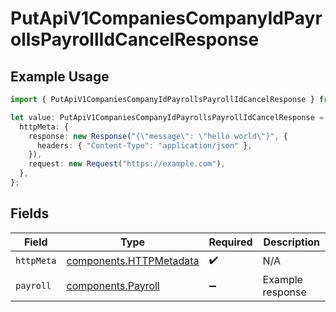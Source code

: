 # PutApiV1CompaniesCompanyIdPayrollsPayrollIdCancelResponse

## Example Usage

```typescript
import { PutApiV1CompaniesCompanyIdPayrollsPayrollIdCancelResponse } from "@gusto/embedded-api/models/operations/putapiv1companiescompanyidpayrollspayrollidcancel.js";

let value: PutApiV1CompaniesCompanyIdPayrollsPayrollIdCancelResponse = {
  httpMeta: {
    response: new Response("{\"message\": \"hello world\"}", {
      headers: { "Content-Type": "application/json" },
    }),
    request: new Request("https://example.com"),
  },
};
```

## Fields

| Field                                                              | Type                                                               | Required                                                           | Description                                                        |
| ------------------------------------------------------------------ | ------------------------------------------------------------------ | ------------------------------------------------------------------ | ------------------------------------------------------------------ |
| `httpMeta`                                                         | [components.HTTPMetadata](../../models/components/httpmetadata.md) | :heavy_check_mark:                                                 | N/A                                                                |
| `payroll`                                                          | [components.Payroll](../../models/components/payroll.md)           | :heavy_minus_sign:                                                 | Example response                                                   |